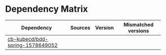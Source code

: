 # Dependency Matrix

Dependency | Sources | Version | Mismatched versions
---------- | ------- | ------- | -------------------
[cb-kubecd/bdd-spring-1578649052](https://github.com/cb-kubecd/bdd-spring-1578649052.git) |  | []() | 
